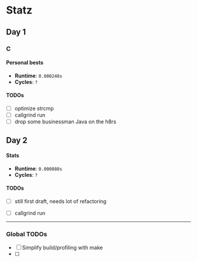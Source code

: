 # Statz


## Day 1 

### C

#### Personal bests
- **Runtime**: `0.000240s`
- **Cycles**: `?`


#### TODOs
- [ ] optimize strcmp
- [ ] callgrind run
- [ ] drop some businessman Java on the h8rs

## Day 2

#### Stats
- **Runtime**: `0.000080s`
- **Cycles**: `?`

#### TODOs
- [ ] still first draft, needs lot of refactoring
- [ ] callgrind run


---
### Global TODOs

- [ ] Simplify build/profiling with make
- [ ] 